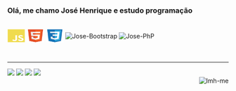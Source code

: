  <h3>Olá, me chamo José Henrique e estudo programação</h3>

<div style="display: inline_block"><br>
    <img align="center" alt="Jose-Js" height="30" width="40" src="https://raw.githubusercontent.com/devicons/devicon/master/icons/javascript/javascript-plain.svg">
    <img align="center" alt="Jose-HTML" height="30" width="40" src="https://raw.githubusercontent.com/devicons/devicon/master/icons/html5/html5-original.svg">
    <img align="center" alt="Jose-CSS" height="30" width="40" src="https://raw.githubusercontent.com/devicons/devicon/master/icons/css3/css3-original.svg">
    <img align="center" alt="Jose-Bootstrap" height="30" width="40" src="https://cdn.jsdelivr.net/gh/devicons/devicon/icons/bootstrap/bootstrap-original.svg" >
    <img align="center" alt="Jose-PhP" height="30" width="40" src="https://cdn.jsdelivr.net/gh/devicons/devicon/icons/php/php-original.svg" >
    
    
  </div>

 <br><hr>
<div> 
  <a href="https://instagram.com/jose_henrique1__?igshid=YmMyMTA2M2Y=" target="_blank"><img src="https://img.shields.io/badge/-Instagram-%23E4405F?style=for-the-badge&logo=instagram&logoColor=white" target="_blank"></a>
 <a href="https://discord.gg/r25VHXpG" target="_blank"><img src="https://img.shields.io/badge/Discord-7289DA?style=for-the-badge&logo=discord&logoColor=white" target="_blank"></a> 
  <a href = "mailto:josehenriquese125@gmail.com"><img src="https://img.shields.io/badge/-Gmail-%23333?style=for-the-badge&logo=gmail&logoColor=white" target="_blank"></a>
  <a href="https://www.linkedin.com/in/josé-henrique-lopes-motta-7a5327267/" target="_blank"><img src="https://img.shields.io/badge/-LinkedIn-%230077B5?style=for-the-badge&logo=linkedin&logoColor=white" target="_blank"></a> 
</div>

<img align="right" alt="Imh-me" src="https://cdn.discordapp.com/attachments/1079966783584350311/1079967028028375130/ZdWrsME267IAAAAASUVORK5CYII.png">
